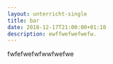 ```yaml
---
layout: unterricht-single
title: bar
date: 2018-12-17T21:00:00+01:10
description: ewffwefwefwefw.
---
```


fwfefwefwfwwfwefwe
